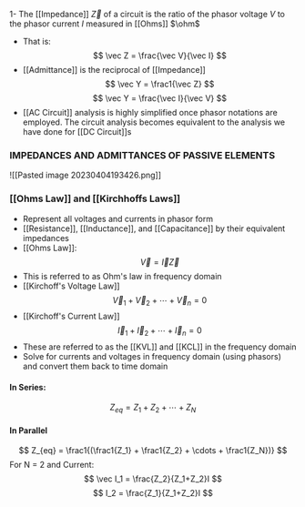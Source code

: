 1- The [[Impedance]] $\vec Z$ of a circuit is the ratio of the phasor voltage $V$ to the phasor current $I$ measured in [[Ohms]] $\ohm$
- That is:
$$ \vec Z = \frac{\vec V}{\vec I} $$
- [[Admittance]] is the reciprocal of [[Impedance]]
$$ \vec Y = \frac1{\vec Z} $$
$$ \vec Y = \frac{\vec I}{\vec V} $$
- [[AC Circuit]] analysis is highly simplified once phasor notations are employed. The circuit analysis becomes equivalent to the analysis we have done for [[DC Circuit]]s

### IMPEDANCES AND ADMITTANCES OF PASSIVE ELEMENTS
![[Pasted image 20230404193426.png]]

### [[Ohms Law]] and [[Kirchhoffs Laws]]
- Represent all voltages and currents in phasor form
- [[Resistance]], [[Inductance]], and [[Capacitance]] by their equivalent impedances
- [[Ohms Law]]:
$$ \vec V = \vec I\vec Z $$
- This is referred to as Ohm's law in frequency domain
- [[Kirchoff's Voltage Law]]
$$ \vec V_1 + \vec V_2+\cdots+\vec V_n = 0 $$
- [[Kirchoff's Current Law]]
$$ \vec I_1 + \vec I_2 + \cdots + \vec I_n = 0 $$
- These are referred to as the [[KVL]] and [[KCL]] in the frequency domain
- Solve for currents and voltages in frequency domain (using phasors) and convert them back to time domain

#### In Series:
$$ Z_{eq} = Z_1 + Z_2 + \cdots + Z_N $$

#### In Parallel
$$ Z_{eq} = \frac1{(\frac1{Z_1} + \frac1{Z_2} + \cdots + \frac1{Z_N})} $$
For N = 2 and Current:
$$ \vec I_1 = \frac{Z_2}{Z_1+Z_2}I $$
$$ I_2 = \frac{Z_1}{Z_1+Z_2}I $$
